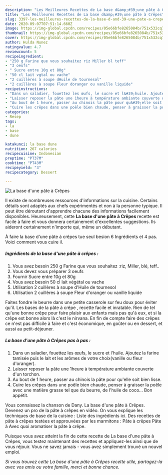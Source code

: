 ```yaml
---
description: "Les Meilleures Recettes de La base d&amp;#39;une pâte à Crêpes"
title: "Les Meilleures Recettes de La base d&amp;#39;une pâte à Crêpes"
slug: 3397-les-meilleures-recettes-de-la-base-d-and-39-une-pate-a-crepes
date: 2020-09-07T07:51:14.660Z
image: https://img-global.cpcdn.com/recipes/05e66bfe8265084b/751x532cq70/la-base-dune-pate-a-crepes-photo-principale-de-la-recette.jpg
thumbnail: https://img-global.cpcdn.com/recipes/05e66bfe8265084b/751x532cq70/la-base-dune-pate-a-crepes-photo-principale-de-la-recette.jpg
cover: https://img-global.cpcdn.com/recipes/05e66bfe8265084b/751x532cq70/la-base-dune-pate-a-crepes-photo-principale-de-la-recette.jpg
author: Hulda Nunez
ratingvalue: 4.7
reviewcount: 5
recipeingredient:
- "250 g Farine que vous souhaitez riz Miller bl teff"
- "3 oeufs"
- " Sucre entre 10g et 80g"
- "50 cl lait vgtal ou vache"
- "2 cuillères à soupe dHuile de tournesol"
- "2 cuillères à soupe Fleur doranger ou vanille liquide"
recipeinstructions:
- "Dans un saladier, fouettez les œufs, le sucre et l&#39;huile. Ajoutez la farine tamisée puis le lait et les arômes de votre choix(vanille ou fleur d&#39;oranger)."
- "Laisser reposer la pâte une 1heure à température ambiante couverte d&#39;un torchon."
- "Au bout de 1 heure, passer au chinois la pâte pour qu&#39;elle soit bien lisse."
- "Cuire les crêpes dans une poêle bien chaude, penser à graisser la poêle avec une matière grasse tel que du beurre, de l&#39;huile de coco... Bon appétit."
categories:
- Resep
tags:
- la
- base
- dune

katakunci: la base dune 
nutrition: 267 calories
recipecuisine: Indonesian
preptime: "PT37M"
cooktime: "PT43M"
recipeyield: "3"
recipecategory: Dessert

---
```



![La base d&#39;une pâte à Crêpes](https://img-global.cpcdn.com/recipes/05e66bfe8265084b/751x532cq70/la-base-dune-pate-a-crepes-photo-principale-de-la-recette.jpg)

Il existe de nombreuses ressources d'informations sur la cuisine. Certains détails sont adaptés aux chefs expérimentés et non à la personne typique. Il peut être déroutant d'apprendre chacune des informations facilement disponibles. Heureusement, cette <strong> La base d&#39;une pâte à Crêpes </strong> recette est facile à faire et vous donnera certainement d'excellentes suggestions. Ils aideront certainement n'importe qui, même un débutant.

<!--inarticleads1-->

À faire la base d&#39;une pâte à crêpes tue seul besion 6 Ingrédients et 4 pas. Voici comment vous cuire il.

##### Ingrédients de la base d&#39;une pâte à crêpes :

1. Vous avez besoin 250 g Farine que vous souhaitez :riz, Miller, blé, teff..
1. Vous devez vous préparer 3 oeufs
1. Fournir  Sucre entre 10g et 80g
1. Vous avez besoin 50 cl lait végétal ou vache
1. Utilisation 2 cuillères à soupe d&#39;Huile de tournesol
1. Utilisation 2 cuillères à soupe Fleur d&#39;oranger ou vanille liquide


Faites fondre le beurre dans une petite casserole sur feu doux pour éviter qu&#39;il. Les bases de la pâte à crêpe , recette facile et inratable. Rien de tel qu&#39;une bonne crêpe pour faire plaisir aux enfants mais pas qu&#39;à eux, et si la crêpe est bonne alors là c&#39;est le nirvana. En fin de compte faire des crêpes ce n&#39;est pas difficile à faire et c&#39;est économique, en goûter ou en dessert, et aussi au petit-déjeuner. 

<!--inarticleads2-->

##### La base d&#39;une pâte à Crêpes pas à pas :

1. Dans un saladier, fouettez les œufs, le sucre et l&#39;huile. Ajoutez la farine tamisée puis le lait et les arômes de votre choix(vanille ou fleur d&#39;oranger).
1. Laisser reposer la pâte une 1heure à température ambiante couverte d&#39;un torchon.
1. Au bout de 1 heure, passer au chinois la pâte pour qu&#39;elle soit bien lisse.
1. Cuire les crêpes dans une poêle bien chaude, penser à graisser la poêle avec une matière grasse tel que du beurre, de l&#39;huile de coco... Bon appétit.


Vous connaissez la chanson de Dany. La base d&#39;une pâte à Crêpes. Devenez un pro de la pâte à crêpes en vidéo. On vous explique les techniques de base de la cuisine : Liste des ingrédients ici. Des recettes de pâte à crêpes testées et approuvées par les marmitons : Pâte à crêpes Pâte à Avec quoi aromatiser la pâte à crêpe. 

<!--inarticleads1-->

<p>
Puisque vous avez atteint la fin de cette recette de La base d&#39;une pâte à Crêpes, vous testez maintenant des recettes et appliquez-les ainsi que de vous réjouir. Vous ne savez jamais - vous avez simplement trouvé un nouvel emploi.
</p>

<p>
<i>Si vous trouvez cette La base d&#39;une pâte à Crêpes recette utile, partagez-la avec vos amis ou votre famille, merci et bonne chance.</i>
</p>
